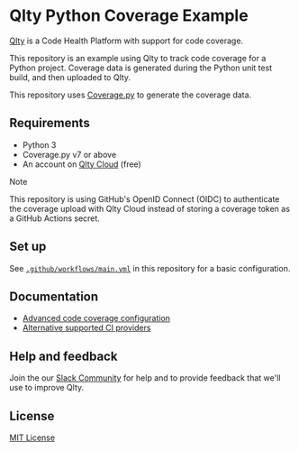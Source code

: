 # Qlty Python Coverage Example

[Qlty](https://qlty.sh) is a Code Health Platform with support for code coverage.

This repository is an example using Qlty to track code coverage for a Python project. Coverage data is generated during the Python unit test build, and then uploaded to Qlty.

This repository uses [Coverage.py](https://coverage.readthedocs.io/) to generate the coverage data.

## Requirements

- Python 3
- Coverage.py v7 or above
- An account on [Qlty Cloud](https://qlty.sh) (free)

> [!NOTE]
>
> This repository is using GitHub's OpenID Connect (OIDC) to authenticate the coverage upload with Qlty Cloud instead of storing a coverage token as a GitHub Actions secret.

## Set up

See [`.github/workflows/main.yml`](./.github/workflows/main.yml) in this repository for a basic configuration.

## Documentation

- [Advanced code coverage configuration](https://example.com)
- [Alternative supported CI providers](https://example.com)

## Help and feedback

Join the our [Slack Community](https://example.com) for help and to provide feedback that we'll use to improve Qlty.

## License

[MIT License](./LICENSE.md)